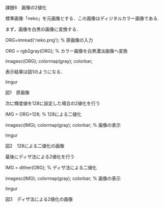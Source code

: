 課題6　画像の2値化

標準画像「neko」を元画像とする．この画像はディジタルカラー画像である.

まず，画像を白黒の画像に変換する．

ORG=imread('neko.png'); % 原画像の入力

ORG = rgb2gray(ORG); % カラー画像を白黒濃淡画像へ変換

imagesc(ORG); colormap(gray); colorbar;

表示結果は図1のようになる．

Imgur

図1　原画像

次に輝度値を128に設定した場合の2値化を行う

IMG = ORG>128; % 128による二値化

imagesc(IMG); colormap(gray); colorbar; % 画像の表示

Imgur

図2　128による二値化の画像

最後にディザ法による2値化を行う

IMG = dither(ORG); % ディザ法による二値化

imagesc(IMG); colormap(gray); colorbar; % 画像の表示

Imgur

図3　ディザ法による2値化の画像
